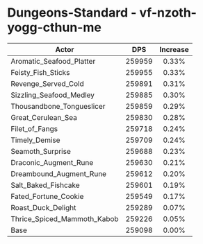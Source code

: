 # Dungeons-Standard - vf-nzoth-yogg-cthun-me
| Actor | DPS | Increase |
|---|:---:|:---:|
|Aromatic_Seafood_Platter|259959|0.33%|
|Feisty_Fish_Sticks|259955|0.33%|
|Revenge_Served_Cold|259891|0.31%|
|Sizzling_Seafood_Medley|259885|0.30%|
|Thousandbone_Tongueslicer|259859|0.29%|
|Great_Cerulean_Sea|259830|0.28%|
|Filet_of_Fangs|259718|0.24%|
|Timely_Demise|259709|0.24%|
|Seamoth_Surprise|259688|0.23%|
|Draconic_Augment_Rune|259630|0.21%|
|Dreambound_Augment_Rune|259612|0.20%|
|Salt_Baked_Fishcake|259601|0.19%|
|Fated_Fortune_Cookie|259549|0.17%|
|Roast_Duck_Delight|259289|0.07%|
|Thrice_Spiced_Mammoth_Kabob|259226|0.05%|
|Base|259098|0.00%|
